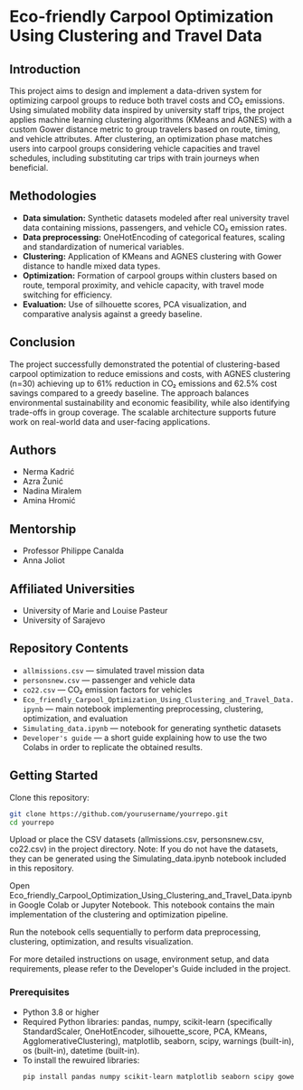 # Eco-friendly Carpool Optimization Using Clustering and Travel Data

## Introduction

This project aims to design and implement a data-driven system for optimizing carpool groups to reduce both travel costs and CO₂ emissions. Using simulated mobility data inspired by university staff trips, the project applies machine learning clustering algorithms (KMeans and AGNES) with a custom Gower distance metric to group travelers based on route, timing, and vehicle attributes. After clustering, an optimization phase matches users into carpool groups considering vehicle capacities and travel schedules, including substituting car trips with train journeys when beneficial. 

## Methodologies

- **Data simulation:** Synthetic datasets modeled after real university travel data containing missions, passengers, and vehicle CO₂ emission rates.
- **Data preprocessing:** OneHotEncoding of categorical features, scaling and standardization of numerical variables.
- **Clustering:** Application of KMeans and AGNES clustering with Gower distance to handle mixed data types.
- **Optimization:** Formation of carpool groups within clusters based on route, temporal proximity, and vehicle capacity, with travel mode switching for efficiency.
- **Evaluation:** Use of silhouette scores, PCA visualization, and comparative analysis against a greedy baseline.

## Conclusion

The project successfully demonstrated the potential of clustering-based carpool optimization to reduce emissions and costs, with AGNES clustering (n=30) achieving up to 61% reduction in CO₂ emissions and 62.5% cost savings compared to a greedy baseline. The approach balances environmental sustainability and economic feasibility, while also identifying trade-offs in group coverage. The scalable architecture supports future work on real-world data and user-facing applications.

## Authors

- Nerma Kadrić  
- Azra Žunić  
- Nadina Miralem  
- Amina Hromić  

## Mentorship

- Professor Philippe Canalda  
- Anna Joliot

## Affiliated Universities

- University of Marie and Louise Pasteur  
- University of Sarajevo


## Repository Contents

- `allmissions.csv` — simulated travel mission data  
- `personsnew.csv` — passenger and vehicle data  
- `co22.csv` — CO₂ emission factors for vehicles  
- `Eco_friendly_Carpool_Optimization_Using_Clustering_and_Travel_Data.ipynb` — main notebook implementing preprocessing, clustering, optimization, and evaluation  
- `Simulating_data.ipynb` — notebook for generating synthetic datasets  
- `Developer's guide` — a short guide explaining how to use the two Colabs in order to replicate the obtained results.  

## Getting Started
Clone this repository:

```bash
git clone https://github.com/yourusername/yourrepo.git
cd yourrepo
```
Upload or place the CSV datasets (allmissions.csv, personsnew.csv, co22.csv) in the project directory.
Note: If you do not have the datasets, they can be generated using the Simulating_data.ipynb notebook included in this repository.

Open Eco_friendly_Carpool_Optimization_Using_Clustering_and_Travel_Data.ipynb in Google Colab or Jupyter Notebook. This notebook contains the main implementation of the clustering and optimization pipeline.

Run the notebook cells sequentially to perform data preprocessing, clustering, optimization, and results visualization.

For more detailed instructions on usage, environment setup, and data requirements, please refer to the Developer's Guide included in the project.

### Prerequisites

- Python 3.8 or higher  
- Required Python libraries:
  pandas, numpy, scikit-learn (specifically StandardScaler, OneHotEncoder, silhouette_score, PCA, KMeans, AgglomerativeClustering), matplotlib, seaborn, scipy, warnings (built-in), os (built-in), datetime (built-in).
- To install the rewuired libraries:  
  ```bash
  pip install pandas numpy scikit-learn matplotlib seaborn scipy gower


